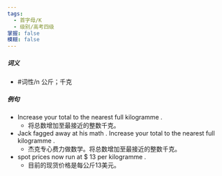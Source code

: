 ```yaml
---
tags:
  - 首字母/K
  - 级别/高考四级
掌握: false
模糊: false
---
```

##### 词义
- #词性/n  公斤；千克
##### 例句
- Increase your total to the nearest full kilogramme .
	- 将总数增加至最接近的整数千克。
- Jack fagged away at his math . Increase your total to the nearest full kilogramme .
	- 杰克专心费力做数学。将总数增加至最接近的整数千克。
- spot prices now run at $ 13 per kilogramme .
	- 目前的现货价格是每公斤13美元。
